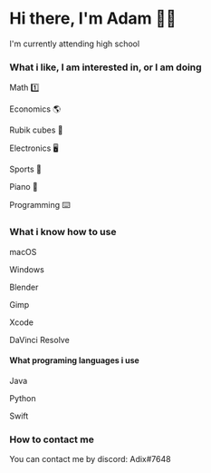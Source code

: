 # Hi there, I'm Adam 👋🏻

I'm currently attending high school


### What i like, I am interested in, or I am doing

Math 1️⃣

Economics 🌎

Rubik cubes 🚥

Electronics 🖥

Sports 🥊

Piano 🎹

Programming ⌨️


### What i know how to use

macOS

Windows

Blender

Gimp

Xcode

DaVinci Resolve

#### What programing languages i use

Java

Python

Swift

### How to contact me

You can contact me by discord: Adix#7648
